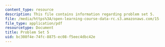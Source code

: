 ```yaml
---
content_type: resource
description: This file contains information regarding problem set 5.
file: /media/https%3A/open-learning-course-data-rc.s3.amazonaws.com/15-053-optimization-methods-in-management-science-spring-2013/bc308f4e74fc8875ec08f5eec4dbc42e_MIT15_053S13_ps5.pdf
file_type: application/pdf
resourcetype: Document
title: Problem Set 5
uid: bc308f4e-74fc-8875-ec08-f5eec4dbc42e
---
```

